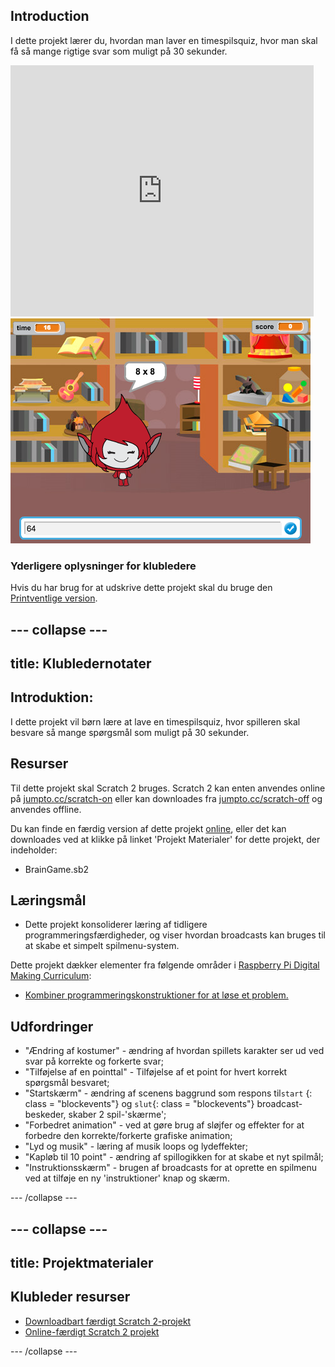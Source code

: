 ## Introduction

I dette projekt lærer du, hvordan man laver en timespilsquiz, hvor man skal få så mange rigtige svar som muligt på 30 sekunder.

<div class="scratch-preview">
  <iframe allowtransparency="true" width="485" height="402" src="https://scratch.mit.edu/projects/embed/42225768/?autostart=false" frameborder="0"></iframe>
  <img src="images/brain-final.png">
</div>

### Yderligere oplysninger for klubledere

Hvis du har brug for at udskrive dette projekt skal du bruge den [Printventlige version](https://projects.raspberrypi.org/en/projects/brain-game/print).

## \--- collapse \---

## title: Klubledernotater

## Introduktion:

I dette projekt vil børn lære at lave en timespilsquiz, hvor spilleren skal besvare så mange spørgsmål som muligt på 30 sekunder.

## Resurser

Til dette projekt skal Scratch 2 bruges. Scratch 2 kan enten anvendes online på [jumpto.cc/scratch-on](http://jumpto.cc/scratch-on) eller kan downloades fra [jumpto.cc/scratch-off](http://jumpto.cc/scratch-off) og anvendes offline.

Du kan finde en færdig version af dette projekt [online](http://scratch.mit.edu/projects/42225768/#editor), eller det kan downloades ved at klikke på linket 'Projekt Materialer' for dette projekt, der indeholder:

* BrainGame.sb2

## Læringsmål

* Dette projekt konsoliderer læring af tidligere programmeringsfærdigheder, og viser hvordan broadcasts kan bruges til at skabe et simpelt spilmenu-system.

Dette projekt dækker elementer fra følgende områder i [Raspberry Pi Digital Making Curriculum](http://rpf.io/curriculum):

* [Kombiner programmeringskonstruktioner for at løse et problem.](https://www.raspberrypi.org/curriculum/programming/builder)

## Udfordringer

* "Ændring af kostumer" - ændring af hvordan spillets karakter ser ud ved svar på korrekte og forkerte svar;
* "Tilføjelse af en pointtal" - Tilføjelse af et point for hvert korrekt spørgsmål besvaret;
* "Startskærm" - ændring af scenens baggrund som respons til`start` {: class = "blockevents"} og `slut`{: class = "blockevents"} broadcast-beskeder, skaber 2 spil-'skærme';
* "Forbedret animation" - ved at gøre brug af sløjfer og effekter for at forbedre den korrekte/forkerte grafiske animation;
* "Lyd og musik" - læring af musik loops og lydeffekter;
* "Kapløb til 10 point" - ændring af spillogikken for at skabe et nyt spilmål;
* "Instruktionsskærm" - brugen af ​​broadcasts for at oprette en spilmenu ved at tilføje en ny 'instruktioner' knap og skærm.

\--- /collapse \---

## \--- collapse \---

## title: Projektmaterialer

## Klubleder resurser

* [Downloadbart færdigt Scratch 2-projekt](resources/BrainGame.sb2)
* [Online-færdigt Scratch 2 projekt](http://scratch.mit.edu/projects/42225768/#editor)

\--- /collapse \---